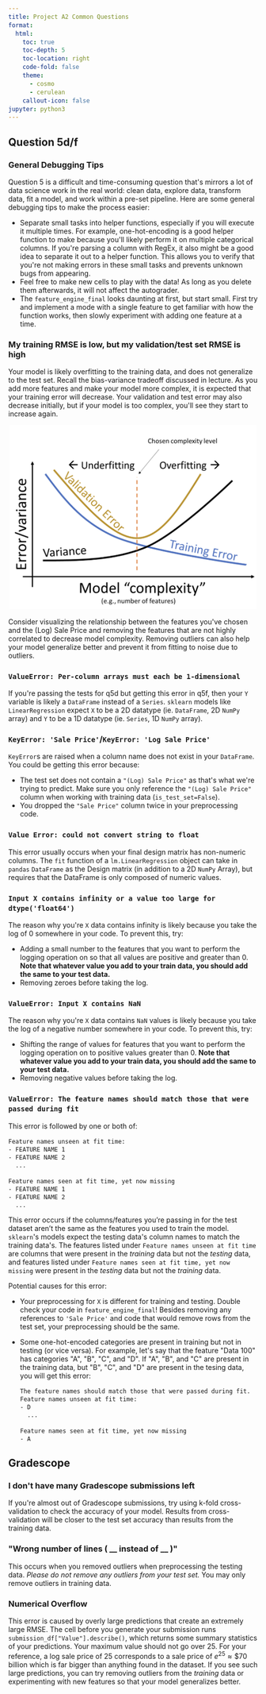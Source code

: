 ```yaml
---
title: Project A2 Common Questions
format:
  html:
    toc: true
    toc-depth: 5
    toc-location: right
    code-fold: false
    theme:
      - cosmo
      - cerulean
    callout-icon: false
jupyter: python3
---
```


## Question 5d/f

### General Debugging Tips
Question 5 is a difficult and time-consuming question that's mirrors a lot of data science work in the real world: clean data, explore data, transform data, fit a model, and work within a pre-set pipeline. Here are some general debugging tips to make the process easier: 

* Separate small tasks into helper functions, especially if you will execute it multiple times. For example, one-hot-encoding is a good helper function to make because you'll likely perform it on multiple categorical columns. If you're parsing a column with RegEx, it also might be a good idea to separate it out to a helper function. This allows you to verify that you're not making errors in these small tasks and prevents unknown bugs from appearing. 
* Feel free to make new cells to play with the data! As long as you delete them afterwards, it will not affect the autograder. 
* The `feature_engine_final` looks daunting at first, but start small. First try and implement a mode with a single feature to get familiar with how the function works, then slowly experiment with adding one feature at a time. 

### My training RMSE is low, but my validation/test set RMSE is high
Your model is likely overfitting to the training data, and does not generalize to the test set. Recall the bias-variance tradeoff discussed in lecture. As you add more features and make your model more complex, it is expected that your training error will decrease. Your validation and test error may also decrease initially, but if your model is too complex, you'll see they start to increase again.

<center><img src = "under_overfit.png" width = "500"></img></a></center>

Consider visualizing the relationship between the features you've chosen and the (Log) Sale Price and removing the features that are not highly correlated to decrease model complexity. Removing outliers can also help your model generalize better and prevent it from fitting to noise due to outliers.


### `ValueError: Per-column arrays must each be 1-dimensional`
If you're passing the tests for q5d but getting this error in q5f, then your `Y` variable is likely a `DataFrame` instead of a `Series`. `sklearn` models like `LinearRegression` expect `X` to be a 2D datatype (ie. `DataFrame`, 2D `NumPy` array) and `Y` to be a 1D datatype (ie. `Series`, 1D `NumPy` array). 

### `KeyError: 'Sale Price'`/`KeyError: 'Log Sale Price'`
`KeyError`s are raised when a column name does not exist in your `DataFrame`. You could be getting this error because:

* The test set does not contain a `"(Log) Sale Price"` as that's what we're trying to predict. Make sure you only reference the `"(Log) Sale Price"` column when working with training data (`is_test_set=False`).
* You dropped the `"Sale Price"` column twice in your preprocessing code.

### `Value Error: could not convert string to float`

This error usually occurs when your final design matrix has non-numeric columns. The `fit` function of a `lm.LinearRegression` object can take in `pandas` `DataFrame` as the Design matrix (in addition to a 2D `NumPy` Array), but requires that the DataFrame is only composed of numeric values.

### `Input X contains infinity or a value too large for dtype('float64')` 
The reason why you're `X` data contains infinity is likely because you take the log of 0 somewhere in your code. To prevent this, try: 

* Adding a small number to the features that you want to perform the logging operation on so that all values are positive and greater than 0. **Note that whatever value you add to your train data, you should add the same to your test data.**
* Removing zeroes before taking the log.


### `ValueError: Input X contains NaN`
The reason why you're `X` data contains `NaN` values is likely because you take the log of a negative number somewhere in your code. To prevent this, try:

* Shifting the range of values for features that you want to perform the logging operation on to positive values greater than 0. **Note that whatever value you add to your train data, you should add the same to your test data.**
* Removing negative values before taking the log.


### `ValueError: The feature names should match those that were passed during fit`
This error is followed by one or both of: 


```
Feature names unseen at fit time: 
- FEATURE NAME 1
- FEATURE NAME 2
  ...

Feature names seen at fit time, yet now missing
- FEATURE NAME 1
- FEATURE NAME 2
  ...
```

This error occurs if the columns/features you’re passing in for the test dataset aren’t the same as the features you used to train the model. `sklearn`'s models expect the testing data's column names to match the training data's. The features listed under `Feature names unseen at fit time` are columns that were present in the *training* data but not the *testing* data, and features listed under `Feature names seen at fit time, yet now missing` were present in the *testing* data but not the *training* data. 

Potential causes for this error: 

* Your preprocessing for `X` is different for training and testing. Double check your code in `feature_engine_final`! Besides removing any references to `'Sale Price'` and code that would remove rows from the test set, your preprocessing should be the same.
* Some one-hot-encoded categories are present in training but not in testing (or vice versa). For example, let's say that the feature "Data 100" has categories "A", "B", "C", and "D". If "A", "B", and "C" are present in the training data, but "B", "C", and "D" are present in the tesing data, you will get this error: 

    ```
    The feature names should match those that were passed during fit. Feature names unseen at fit time: 
    - D
      ...

    Feature names seen at fit time, yet now missing
    - A
    ```

## Gradescope 

### I don't have many Gradescope submissions left
If you're almost out of Gradescope submissions, try using k-fold cross-validation to check the accuracy of your model. Results from cross-validation will be closer to the test set accuracy than results from the training data. 

### "Wrong number of lines ( __ instead of __ )"
This occurs when you removed outliers when preprocessing the testing data. *Please do not remove any outliers from your test set.* You may only remove outliers in training data.

### Numerical Overflow 

This error is caused by overly large predictions that create an extremely large RMSE. The cell before you generate your submission runs `submission_df["Value"].describe()`, which returns some summary statistics of your predictions. Your maximum value should not go over 25. For your reference, a log sale price of 25 corresponds to a sale price of $e^{25} \approx \$70$ billion which is far bigger than anything found in the dataset. If you see such large predictions, you can try removing outliers from the *training* data or experimenting with new features so that your model generalizes better. 